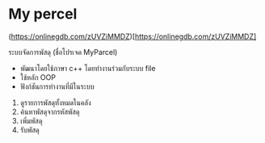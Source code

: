 # My percel
(https://onlinegdb.com/zUVZiMMDZ)[https://onlinegdb.com/zUVZiMMDZ]

ระบบจัดการพัสดุ (ชื่อโปรเจค MyParcel)
- พัฒนาโดยใช้ภาษา c++ โดยทำงานร่วมกับระบบ file
- ใช้หลัก OOP
- ฟังก์ชันการทำงานที่มีในระบบ
1) ดูรายการพัสดุทั้งหมดในคลัง
2) ค้นหาพัสดุจากรหัสพัสดุ
3) เพิ่มพัสดุ
4) รับพัสดุ
